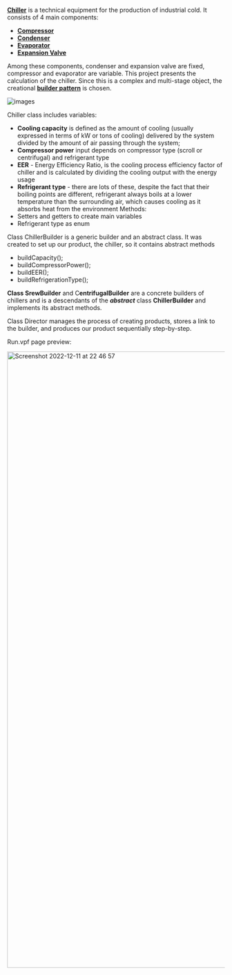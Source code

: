 
[**Chiller**](https://en.wikipedia.org/wiki/Chiller) is a technical equipment for the production of industrial cold. It consists of 4 main components:
- [**Compressor**](https://en.wikipedia.org/wiki/Compressor)
- [**Condenser**](https://en.wikipedia.org/wiki/Condenser_(heat_transfer))
- [**Evaporator**](https://en.wikipedia.org/wiki/Evaporator)
- [**Expansion Valve**](https://en.wikipedia.org/wiki/Expansion_valve_(steam_engine))

Among these components, condenser and expansion valve are fixed, compressor and evaporator are variable.
This project presents the calculation of the chiller. Since this is a complex and multi-stage object, the creational [**builder pattern**](https://en.wikipedia.org/wiki/Builder_pattern) is chosen.

![images](https://user-images.githubusercontent.com/107051542/206921752-755931b4-6a92-40da-acdd-6825712c9c30.png)

Chiller class includes variables:

- **Cooling capacity** is defined as the amount of cooling (usually expressed in terms of kW or tons of cooling) delivered by the system divided by the amount of air passing through the system; 
- **Compressor power** input depends on compressor type (scroll or centrifugal) and refrigerant type 
- **EER** - Energy Efficiency Ratio, is the cooling process efficiency factor of chiller and is calculated by dividing the cooling output with the energy usage
- **Refrigerant type** - there are lots of these, despite the fact that their boiling points are different, refrigerant always boils at a lower temperature than the surrounding air, which causes cooling as it absorbs heat from the environment 
Methods:
- Setters and getters to create main variables
- Refrigerant type as enum

Class ChillerBuilder is a generic builder and an abstract class. It was created to set up our product, the chiller, so it contains abstract methods
- buildCapacity();
- buildCompressorPower();
- buildEER();
- buildRefrigerationType();

**Class SrewBuilder** and C**entrifugalBuilder** are a concrete builders of chillers and is a descendants of the ***abstract*** class **ChillerBuilder** and implements its abstract methods. 

Class Director manages the process of creating products, stores a link to the builder, and produces our product sequentially step-by-step.


Run.vpf page preview:

<img width="1428" alt="Screenshot 2022-12-11 at 22 46 57" src="https://user-images.githubusercontent.com/107051542/206922724-11b3c43c-d5a8-4254-aa54-09d809f2df4a.png">

